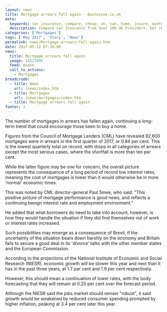 ```yaml
---
layout: news
title: Mortgage arrears fall again - Quotezone.co.uk
meta:
  keywords: car insurance, compare, cheap, uk, van, home, insure, quotes, online, comparison, bike, loans, life
  description: Compare Car Insurance from Over 100 UK Providers. Get cheap quotes online now using our fast, free, secure comparison site
categories: ['Mortgages']
tags: ['May 2017', 'Story', 'News']
permalink: news/Mortgage-arrears-fall-again.htm
date: 2017-05-12 07:30:00
news:
  title: Mortgage arrears fall again
  image: 14117095
  feed: Axonn
  call_to_actions:
    - Mortgages
breadcrumb:
  - title: News
    url: /news/index.htm
  - title: Mortgages
    url: /news/mortgages/index.htm
  - title: Mortgage arrears fall again
footer: 1
---
```


The number of mortgages in arrears has fallen again, continuing a long-term trend that could encourage those keen to buy a home.

Figures from the Council of Mortgage Lenders (CML) have revealed 92,600 mortgages were in arrears in the first quarter of 2017, or 0.84 per cent. This is the lowest quarterly total on record, with drops in all categories of arrears except the most serious cases, where the shortfall is more than ten per cent.

While the latter figure may be one for concern, the overall picture represents the consequence of a long period of record low interest rates, meaning the cost of mortgages is lower than it would otherwise be in more &#39;normal&#39; economic times.

This was noted by CML director-general Paul Smee, who said: &quot;This positive picture of mortgage performance is good news, and reflects a continuing benign interest rate and employment environment.&quot;

He added that what borrowers do need to take into account, however, is how they would handle the situation if they did find themselves out of work or interest rates increased.

Such possibilities may emerge as a consequence of Brexit, if the uncertainty of the situation bears down harshly on the economy and Britain fails to secure a good deal in its &#39;divorce&#39; talks with the other member states and the European Commission.

According to the projections of the National Institute of Economic and Social Research (NIESR), economic growth will be slower this year and next than it has in the past three years, at 1.7 per cent and 1.9 per cent respectively.

However, this should mean a continuation of lower rates, with the body forecasting that they will remain at 0.25 per cent over the forecast period.

Although the NIESR said the jobs market should remain &quot;robust&quot;, it said growth would be weakened by reduced consumer spending prompted by higher inflation, peaking at 3.4 per cent later this year.
